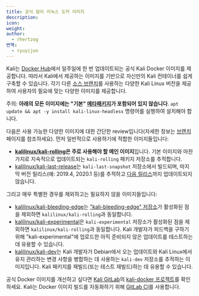 ```yaml
---
title: 공식 칼리 리눅스 도커 이미지
description: 
icon: 
weight: 
author:
  - rhertzog
번역:
  - ryuyijun
---
```

Kali는 [Docker Hub](https://hub.docker.com/u/kalilinux/)에서 일주일에 한 번 업데이트되는 공식 Kali Docker 이미지를 제공합니다. 따라서 Kali에서 제공하는 이미지를 기반으로 자신만의 Kali 컨테이너를 쉽게 구축할 수 있습니다. 각기 다른 [소스 브랜치](/general-use/kali-branches/)를 사용하는 다양한 Kali Linux 버전을 제공하여 사용자의 필요에 맞는 다양한 이미지를 제공합니다.

주의: **아래의 모든 이미지에는 "기본" [메타패키지](/general-use/metapackages/)가 포함되어 있지 않습니다**. `apt update && apt -y install kali-linux-headless` 명령어를 실행하여 설치해야 합니다.

다음은 사용 가능한 다양한 이미지에 대한 간단한 review입니다(자세한 정보는 [브랜치](/general-use/kali-branches/) 페이지를 참조하세요). 먼저 일반적으로 사용하기에 적합한 이미지들입니다:

- **[kalilinux/kali-rolling](https://hub.docker.com/r/kalilinux/kali-rolling)은 주로 사용해야 할 메인 이미지**입니다. 기본 이미지와 마찬가지로 지속적으로 업데이트되는 `kali-rolling` 패키지 저장소를 추적합니다.
- [kalilinux/kali-last-release](https://hub.docker.com/r/kalilinux/kali-last-release)는 `kali-last-snapshot` 저장소에서 빌드되며, 마지막 버전 릴리스(예: 2019.4, 2020.1 등)를 추적하고 [다음 릴리스](/releases/)까지 업데이트되지 않습니다.

그리고 매우 특별한 경우를 제외하고는 필요하지 않을 이미지들입니다:

- [kalilinux/kali-bleeding-edge](https://hub.docker.com/r/kalilinux/kali-bleeding-edge)는 ["kali-bleeding-edge" 저장소](https://claude.ai/blog/bleeding-edge-kali-repositories/)가 활성화된 점을 제외하면 `kalilinux/kali-rolling`과 동일합니다.
- [kalilinux/kali-experimental](https://hub.docker.com/r/kalilinux/kali-experimental)은 `kali-experimental` 저장소가 활성화된 점을 제외하면 `kalilinux/kali-rolling`과 동일합니다. Kali 개발자가 피드백을 구하기 위해 "kali-experimental"에 업로드한 아직 준비되지 않은 업데이트를 테스트하는 데 유용할 수 있습니다.
- [kalilinux/kali-dev](https://hub.docker.com/r/kalilinux/kali-dev)는 Kali 개발자가 Debian에서 오는 업데이트와 Kali Linux에서 유지 관리하는 변경 사항을 병합하는 데 사용하는 `kali-dev` 저장소를 추적하는 이미지입니다. Kali 패키지를 재빌드(또는 테스트 재빌드)하는 데 유용할 수 있습니다.

공식 Docker 이미지를 개선하고 싶다면 [Kali GitLab](https://gitlab.com/kalilinux)의 [kali-docker 프로젝트](https://gitlab.com/kalilinux/build-scripts/kali-docker/)를 확인하세요. Kali는 Docker 이미지 빌드를 자동화하기 위해 [GitLab CI](https://gitlab.com/kalilinux/build-scripts/kali-docker/pipelines)를 사용합니다.